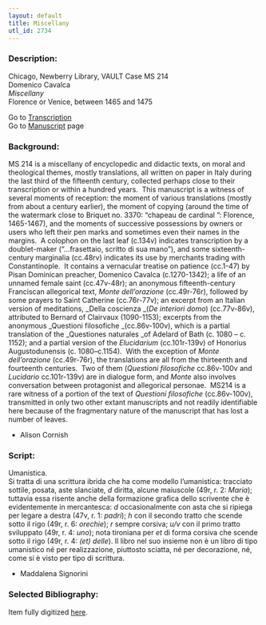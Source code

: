 ```yaml
---
layout: default
title: Miscellany
utl_id: 2734
---
```


###  Description:

Chicago, Newberry Library, VAULT Case MS 214<br>
Domenico Cavalca<br>
_Miscellany_<br>
Florence or Venice, between 1465 and 1475

Go to [Transcription](https://centerfordigitalhumanities.github.io/Newberry-Italian-paleography/transcription/010)<br>
Go to [Manuscript](https://centerfordigitalhumanities.github.io/Newberry-Italian-paleography/www/record.html?id=010) page 

###  Background:

MS 214 is a miscellany of encyclopedic and didactic texts, on moral and theological themes, mostly translations, all written on paper in Italy during the last third of the fifteenth century, collected perhaps close to their transcription or within a hundred years.  This manuscript is a witness of several moments of reception: the moment of various translations (mostly from about a century earlier), the moment of copying (around the time of the watermark close to Briquet no. 3370: “chapeau de cardinal ”: Florence, 1465-1467), and the moments of successive possessions by owners or users who left their pen marks and sometimes even their names in the margins.  A colophon on the last leaf (c.134v) indicates transcription by a doublet-maker (“…frasettaio, scritto di sua mano”), and some sixteenth-century marginalia (cc.48rv) indicates its use by merchants trading with Constantinople.  It contains a vernacular treatise on patience (cc.1-47) by Pisan Dominican preacher, Domenico Cavalca (c.1270-1342); a life of an unnamed female saint (cc.47v-48r); an anonymous fifteenth-century Franciscan allegorical text, _Monte dell’orazione_ (cc.49r-76r), followed by some prayers to Saint Catherine (cc.76r-77v); an excerpt from an Italian version of meditations, _Della coscienza _(_De interiori domo_) (cc.77v-86v), attributed to Bernard of Clairvaux (1090-1153); excerpts from the anonymous _Questioni filosofiche _(cc.86v-100v), which is a partial translation of the _Questiones naturales _of Adelard of Bath (c. 1080 – c. 1152); and a partial version of the _Elucidarium_ (cc.101r-139v) of Honorius Augustodunensis (c. 1080–c.1154).  With the exception of _Monte dell’orazione_ (cc.49r-76r), the translations are all from the thirteenth and fourteenth centuries.  Two of them (_Questioni_ _filosofiche_ cc.86v-100v and _Lucidario_ cc.101r-139v) are in dialogue form, and _Monte_ also involves conversation between protagonist and allegorical personae.  MS214 is a rare witness of a portion of the text of _Questioni filosofiche_ (cc.86v-100v), transmitted in only two other extant manuscripts and not readily identifiable here because of the fragmentary nature of the manuscript that has lost a number of leaves.
- Alison Cornish

###  Script:

Umanistica.<br>
Si tratta di una scrittura ibrida che ha come modello l’umanistica: tracciato sottile, posata, aste slanciate, <i>d</i> diritta, alcune maiuscole (49r, r. 2: <i>Maria</i>); tuttavia essa risente anche della formazione grafica dello scrivente che è evidentemente in mercantesca: <i>d</i> occasionalmente con asta che si ripiega per legare a destra (47v, r. 1: <i>padri</i>); <i>h</i> con il secondo tratto che scende sotto il rigo (49r, r. 6: <i>orechie</i>); <i>r</i> sempre corsiva; <i>u/v</i> con il primo tratto sviluppato (49r, r. 4: <i>uno</i>); nota tironiana per <i>et</i> di forma corsiva che scende sotto il rigo (49r, r. 4: <i>(et) delle</i>). Il libro nel suo insieme non è un libro di tipo umanistico né per realizzazione, piuttosto sciatta, né per decorazione, né, come si è visto per tipo di scrittura.<br>
- Maddalena Signorini

###  Selected Bibliography:

Item fully digitized [here](http://collections.carli.illinois.edu/cdm/ref/collection/nby_dig/id/12732). <br>
